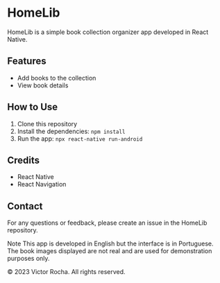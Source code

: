 # HomeLib

HomeLib is a simple book collection organizer app developed in React Native.

## Features

- Add books to the collection
- View book details

## How to Use

1. Clone this repository
2. Install the dependencies: `npm install`
3. Run the app: `npx react-native run-android`

## Credits

- React Native
- React Navigation

## Contact

For any questions or feedback, please create an issue in the HomeLib repository.

Note
This app is developed in English but the interface is in Portuguese. The book images displayed are not real and are used for demonstration purposes only.

© 2023 Victor Rocha. All rights reserved.
